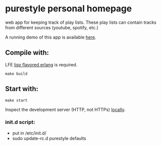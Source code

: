 # purestyle personal homepage

web app for keeping track of play lists.
These play lists can contain tracks from different
sources (youtube, spotify, etc.)

A running demo of this app is available [here](https://www.purestyle.se).

## Compile with:
LFE [lisp flavored erlang](http://lfe.io) is required.

```
make build
```

## Start with:
```
make start
```
Inspect the development server (HTTP, not HTTPs)
[locally](http://localhost:8000).

### init.d script:
* put in /etc/init.d/
* sudo update-rc.d purestyle defaults

